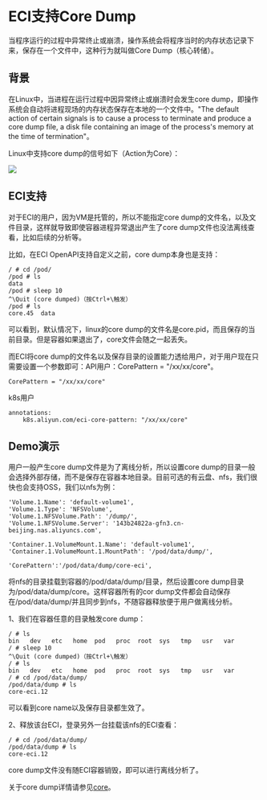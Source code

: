 ECI支持Core Dump 
===================================

当程序运行的过程中异常终止或崩溃，操作系统会将程序当时的内存状态记录下来，保存在一个文件中，这种行为就叫做Core Dump（核心转储）。

背景 
-----------------------

在Linux中，当进程在运行过程中因异常终止或崩溃时会发生core dump，即操作系统会自动将进程现场的内存状态保存在本地的一个文件中。"The default action of certain signals is to cause a process to terminate and produce a core dump file, a disk file containing an image of the process's memory at the time of termination"。

Linux中支持core dump的信号如下（Action为Core）：

![](https://static-aliyun-doc.oss-accelerate.aliyuncs.com/assets/img/zh-CN/4149837951/p107903.png)

ECI支持 
--------------------------

对于ECI的用户，因为VM是托管的，所以不能指定core dump的文件名，以及文件目录，这样就导致即使容器进程异常退出产生了core dump文件也没法离线查看，比如后续的分析等。

比如，在ECI OpenAPI支持自定义之前，core dump本身也是支持：



    / # cd /pod/
    /pod # ls
    data
    /pod # sleep 10
    ^\Quit (core dumped)（按Ctrl+\触发）
    /pod # ls
    core.45  data



可以看到，默认情况下，linux的core dump的文件名是core.pid，而且保存的当前目录。但是容器如果退出了，core文件会随之一起丢失。

而ECI将core dump的文件名以及保存目录的设置能力透给用户，对于用户现在只需要设置一个参数即可：API用户：CorePattern = "/xx/xx/core"。




    CorePattern = "/xx/xx/core"



k8s用户



    annotations:
        k8s.aliyun.com/eci-core-pattern: "/xx/xx/core"



Demo演示 
---------------------------

用户一般产生core dump文件是为了离线分析，所以设置core dump的目录一般会选择外部存储，而不是保存在容器本地目录。目前可选的有云盘、nfs，我们很快也会支持OSS，我们以nfs为例：




    'Volume.1.Name': 'default-volume1',
    'Volume.1.Type': 'NFSVolume',
    'Volume.1.NFSVolume.Path': '/dump/',
    'Volume.1.NFSVolume.Server': '143b24822a-gfn3.cn-beijing.nas.aliyuncs.com',
    
    'Container.1.VolumeMount.1.Name': 'default-volume1',
    'Container.1.VolumeMount.1.MountPath': '/pod/data/dump/',
    
    'CorePattern':'/pod/data/dump/core-eci',



将nfs的目录挂载到容器的/pod/data/dump/目录，然后设置core dump目录为/pod/data/dump/core。这样容器所有的cor dump文件都会自动保存在/pod/data/dump/并且同步到nfs，不随容器释放便于用户做离线分析。

1、我们在容器任意的目录触发core dump：



    / # ls
    bin   dev   etc   home  pod   proc  root  sys   tmp   usr   var
    / # sleep 10
    ^\Quit (core dumped)（按Ctrl+\触发）
    / # ls
    bin   dev   etc   home  pod   proc  root  sys   tmp   usr   var
    / # cd /pod/data/dump/
    /pod/data/dump # ls
    core-eci.12



可以看到core name以及保存目录都生效了。

2、释放该台ECI，登录另外一台挂载该nfs的ECI查看：




    / # cd /pod/data/dump/
    /pod/data/dump # ls
    core-eci.12



core dump文件没有随ECI容器销毁，即可以进行离线分析了。

关于core dump详情请参见[core](https://man7.org/linux/man-pages/man5/core.5.html)。
